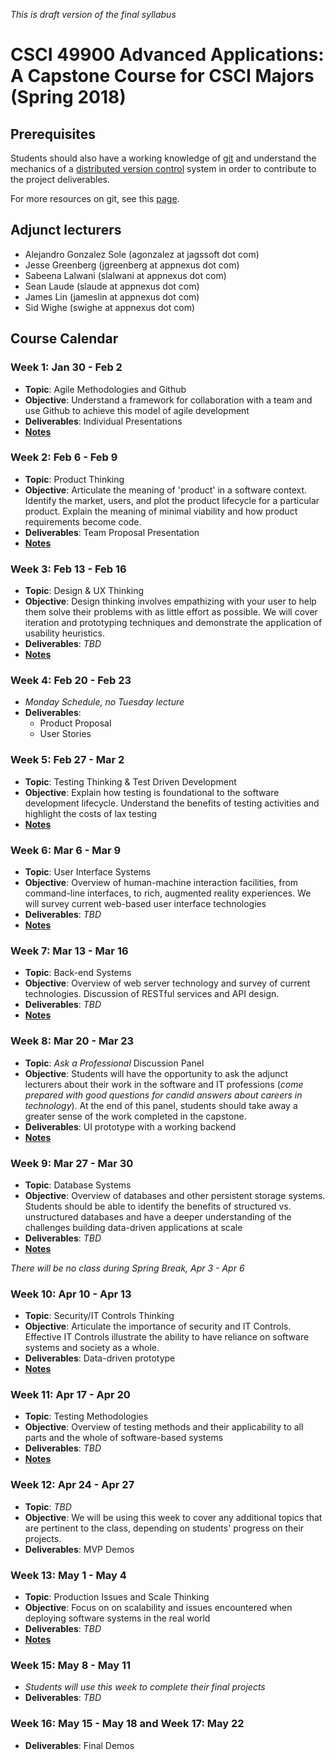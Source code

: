 
_This is draft version of the final syllabus_

# CSCI 49900 Advanced Applications: A Capstone Course for CSCI Majors (Spring 2018)

## Prerequisites

Students should also have a working knowledge of [git](https://git-scm.com/) and understand the mechanics of a [distributed version control](https://en.wikipedia.org/wiki/Distributed_version_control) system in order to contribute to the project deliverables.

For more resources on git, see this [page](/notes/GIT-TUTORIAL.md).

## Adjunct lecturers

* Alejandro Gonzalez Sole (agonzalez at jagssoft dot com)
* Jesse Greenberg (jgreenberg at appnexus dot com)
* Sabeena Lalwani (slalwani at appnexus dot com)
* Sean Laude (slaude at appnexus dot com)
* James Lin (jameslin at appnexus dot com)
* Sid Wighe (swighe at appnexus dot com)

## Course Calendar

### Week 1: Jan 30 - Feb 2
* **Topic**: Agile Methodologies and Github
* **Objective**: Understand a framework for collaboration with a team and use Github to achieve this model of agile development
* **Deliverables**:  Individual Presentations
* **[Notes](/notes/AGILE.md)**

### Week 2: Feb 6 - Feb 9
* **Topic**: Product Thinking
* **Objective**: Articulate the meaning of 'product' in a software context. Identify the market, users, and plot the product lifecycle for a particular product. Explain the meaning of minimal viability and how product requirements become code.
* **Deliverables**:  Team Proposal Presentation
* **[Notes](/notes/PRODUCT.md)**

### Week 3: Feb 13 - Feb 16
* **Topic**: Design & UX Thinking
* **Objective**: Design thinking involves empathizing with your user to help them solve their problems with as little effort as possible. We will cover iteration and prototyping techniques and demonstrate the application of usability heuristics.
* **Deliverables**: *TBD*
* **[Notes](/notes/DESIGN.md)**

### Week 4: Feb 20 - Feb  23
* *Monday Schedule, no Tuesday lecture* 
* **Deliverables**:
	* Product Proposal
	* User Stories

### Week 5: Feb 27 - Mar 2
* **Topic**: Testing Thinking & Test Driven Development
* **Objective**: Explain how testing is foundational to the software development lifecycle. Understand the benefits of testing activities and highlight the costs of lax testing
* **[Notes](/notes/TESTING.md)**

### Week 6: Mar 6 - Mar 9
* **Topic**: User Interface Systems
* **Objective**: Overview of human-machine interaction facilities, from command-line interfaces, to rich, augmented reality experiences. We will survey current web-based user interface technologies
* **Deliverables**: _TBD_
* **[Notes](/notes/INTERFACES.md)**

### Week 7: Mar 13 - Mar 16
* **Topic**: Back-end Systems
* **Objective**: Overview of web server technology and survey of current technologies. Discussion of RESTful services and API design.
* **Deliverables**: _TBD_
* **[Notes](/notes/BACKEND.md)**

### Week 8: Mar 20 - Mar 23
* **Topic**: _Ask a Professional_ Discussion Panel
* **Objective**: Students will have the opportunity to ask the adjunct lecturers about their work in the software and IT professions (_come prepared with good questions for candid answers about careers in technology_). At the end of this panel, students should take away a greater sense of the work completed in the capstone.
* **Deliverables**: UI prototype with a working backend
* **[Notes](/notes/PROFESSIONAL.md)**

### Week 9: Mar 27 - Mar 30
* **Topic**: Database Systems
* **Objective**: Overview of databases and other persistent storage systems. Students should be able to identify the benefits of structured vs. unstructured databases and have a deeper understanding of the challenges building data-driven applications at scale
* **Deliverables**: _TBD_
* **[Notes](/notes/DATABASE.md)**

_There will be no class during Spring Break, Apr 3 - Apr 6_

### Week 10: Apr 10 - Apr 13
* **Topic**: Security/IT Controls Thinking
* **Objective**: Articulate the importance of security and IT Controls. Effective IT Controls illustrate the ability to have reliance on software systems and society as a whole.
* **Deliverables**: Data-driven prototype
* **[Notes](/notes/SECURITY-IT-CONTROLS.md)**

### Week 11: Apr 17 - Apr 20
* **Topic**: Testing Methodologies
* **Objective**: Overview of testing methods and their applicability to all parts and the whole of software-based systems
* **Deliverables**: _TBD_
* **[Notes](/notes/TEST-METHODS.md)**

### Week 12: Apr 24 - Apr 27
* **Topic**: _TBD_
* **Objective**: We will be using this week to cover any additional topics that are pertinent to the class, depending on students' progress on their projects.
* **Deliverables**: MVP Demos

### Week 13: May 1 - May 4
* **Topic**: Production Issues and Scale Thinking
* **Objective**: Focus on on scalability and issues encountered when deploying software systems in the real world
* **Deliverables**: _TBD_
* **[Notes](/notes/PRODUCTION.md)**

### Week 15: May 8 - May 11
* _Students will use this week to complete their final projects_
* **Deliverables**: _TBD_


### Week 16: May 15 - May 18 and Week 17: May 22
* **Deliverables**: Final Demos